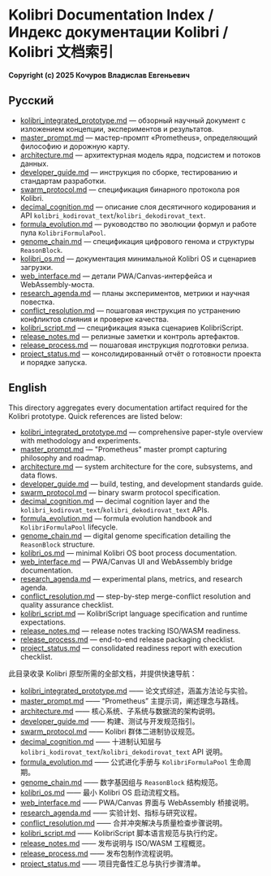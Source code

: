# Kolibri Documentation Index / Индекс документации Kolibri / Kolibri 文档索引

**Copyright (c) 2025 Кочуров Владислав Евгеньевич**

## Русский

- [kolibri_integrated_prototype.md](kolibri_integrated_prototype.md) — обзорный научный документ с изложением концепции, экспериментов и результатов.
- [master_prompt.md](master_prompt.md) — мастер-промпт «Prometheus», определяющий философию и дорожную карту.
- [architecture.md](architecture.md) — архитектурная модель ядра, подсистем и потоков данных.
- [developer_guide.md](developer_guide.md) — инструкция по сборке, тестированию и стандартам разработки.
- [swarm_protocol.md](swarm_protocol.md) — спецификация бинарного протокола роя Kolibri.
- [decimal_cognition.md](decimal_cognition.md) — описание слоя десятичного кодирования и API `kolibri_kodirovat_text`/`kolibri_dekodirovat_text`.
- [formula_evolution.md](formula_evolution.md) — руководство по эволюции формул и работе пула `KolibriFormulaPool`.
- [genome_chain.md](genome_chain.md) — спецификация цифрового генома и структуры `ReasonBlock`.
- [kolibri_os.md](kolibri_os.md) — документация минимальной Kolibri OS и сценариев загрузки.
- [web_interface.md](web_interface.md) — детали PWA/Canvas-интерфейса и WebAssembly-моста.
- [research_agenda.md](research_agenda.md) — планы экспериментов, метрики и научная повестка.
- [conflict_resolution.md](conflict_resolution.md) — пошаговая инструкция по устранению конфликтов слияния и проверке качества.
- [kolibri_script.md](kolibri_script.md) — спецификация языка сценариев KolibriScript.
- [release_notes.md](release_notes.md) — релизные заметки и контроль артефактов.
- [release_process.md](release_process.md) — пошаговая инструкция подготовки релиза.
- [project_status.md](project_status.md) — консолидированный отчёт о готовности проекта и порядке запуска.

## English

This directory aggregates every documentation artifact required for the Kolibri prototype. Quick references are listed below:

- [kolibri_integrated_prototype.md](kolibri_integrated_prototype.md) — comprehensive paper-style overview with methodology and experiments.
- [master_prompt.md](master_prompt.md) — "Prometheus" master prompt capturing philosophy and roadmap.
- [architecture.md](architecture.md) — system architecture for the core, subsystems, and data flows.
- [developer_guide.md](developer_guide.md) — build, testing, and development standards guide.
- [swarm_protocol.md](swarm_protocol.md) — binary swarm protocol specification.
- [decimal_cognition.md](decimal_cognition.md) — decimal cognition layer and the `kolibri_kodirovat_text`/`kolibri_dekodirovat_text` APIs.
- [formula_evolution.md](formula_evolution.md) — formula evolution handbook and `KolibriFormulaPool` lifecycle.
- [genome_chain.md](genome_chain.md) — digital genome specification detailing the `ReasonBlock` structure.
- [kolibri_os.md](kolibri_os.md) — minimal Kolibri OS boot process documentation.
- [web_interface.md](web_interface.md) — PWA/Canvas UI and WebAssembly bridge documentation.
- [research_agenda.md](research_agenda.md) — experimental plans, metrics, and research agenda.
- [conflict_resolution.md](conflict_resolution.md) — step-by-step merge-conflict resolution and quality assurance checklist.
- [kolibri_script.md](kolibri_script.md) — KolibriScript language specification and runtime expectations.
- [release_notes.md](release_notes.md) — release notes tracking ISO/WASM readiness.
- [release_process.md](release_process.md) — end-to-end release packaging checklist.
- [project_status.md](project_status.md) — consolidated readiness report with execution checklist.

此目录收录 Kolibri 原型所需的全部文档，并提供快速导航：
- [kolibri_integrated_prototype.md](kolibri_integrated_prototype.md) —— 论文式综述，涵盖方法论与实验。
- [master_prompt.md](master_prompt.md) —— “Prometheus” 主提示词，阐述理念与路线。
- [architecture.md](architecture.md) —— 核心系统、子系统与数据流的架构说明。
- [developer_guide.md](developer_guide.md) —— 构建、测试与开发规范指引。
- [swarm_protocol.md](swarm_protocol.md) —— Kolibri 群体二进制协议规范。
- [decimal_cognition.md](decimal_cognition.md) —— 十进制认知层与 `kolibri_kodirovat_text`/`kolibri_dekodirovat_text` API 说明。
- [formula_evolution.md](formula_evolution.md) —— 公式进化手册与 `KolibriFormulaPool` 生命周期。
- [genome_chain.md](genome_chain.md) —— 数字基因组与 `ReasonBlock` 结构规范。
- [kolibri_os.md](kolibri_os.md) —— 最小 Kolibri OS 启动流程文档。
- [web_interface.md](web_interface.md) —— PWA/Canvas 界面与 WebAssembly 桥接说明。
- [research_agenda.md](research_agenda.md) —— 实验计划、指标与研究议程。
- [conflict_resolution.md](conflict_resolution.md) —— 合并冲突解决与质量检查步骤说明。
- [kolibri_script.md](kolibri_script.md) —— KolibriScript 脚本语言规范与执行约定。
- [release_notes.md](release_notes.md) —— 发布说明与 ISO/WASM 工程概览。
- [release_process.md](release_process.md) —— 发布包制作流程说明。
- [project_status.md](project_status.md) —— 项目完备性汇总与执行步骤清单。
